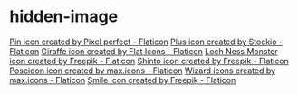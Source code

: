 # hidden-image
<a href="https://www.flaticon.com/free-icons/pin" title="pin icons">Pin icon created by Pixel perfect - Flaticon</a>
<a href="https://www.flaticon.com/free-icons/plus" title="plus icons">Plus icon created by Stockio - Flaticon</a>
<a href="https://www.flaticon.com/free-icons/giraffe" title="giraffe icons">Giraffe icon created by Flat Icons - Flaticon</a>
<a href="https://www.flaticon.com/free-icons/fantasy" title="fantasy icons">Loch Ness Monster icon created by Freepik - Flaticon</a>
<a href="https://www.flaticon.com/free-icons/shinto" title="shinto icons">Shinto icon created by Freepik - Flaticon</a>
<a href="https://www.flaticon.com/free-icons/poseidon" title="poseidon icons">Poseidon icon created by max.icons - Flaticon</a>
<a href="https://www.flaticon.com/free-icons/wizard" title="wizard icons">Wizard icons created by max.icons - Flaticon</a>
<a href="https://www.flaticon.com/free-icons/smile" title="smile icons">Smile icon created by Freepik - Flaticon</a>